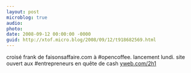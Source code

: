 ```yaml
---
layout: post
microblog: true
audio: 
photo: 
date: 2008-09-12 00:00:00 -0000
guid: http://xtof.micro.blog/2008/09/12/t918682569.html
---
```

croisé frank de faisonsaffaire.com à #opencoffee. lancement lundi. site ouvert aux #entrepreneurs en quête de cash [yweb.com/2h1](http://yweb.com/2h1)
